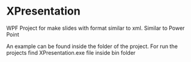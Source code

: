 # XPresentation
WPF Project for make slides with format similar to xml. Similar to Power Point

An example can be found inside the folder of the project. For run the projects find XPresentation.exe file inside bin folder


